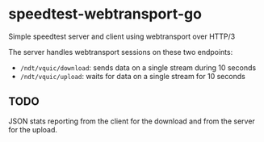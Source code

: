 # speedtest-webtransport-go
Simple speedtest server and client using webtransport over HTTP/3

The server handles webtransport sessions on these two endpoints:
- `/ndt/vquic/download`: sends data on a single stream during 10 seconds
- `/ndt/vquic/upload`: waits for data on a single stream for 10 seconds

## TODO
JSON stats reporting from the client for the download and from the server for the upload. 
